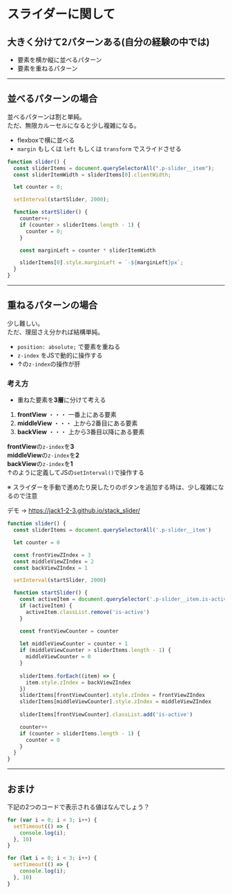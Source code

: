 # スライダーに関して

## 大きく分けて2パターンある(自分の経験の中では)
- 要素を横か縦に並べるパターン
- 要素を重ねるパターン

---

## 並べるパターンの場合
並べるパターンは割と単純。  
ただ、無限カルーセルになると少し複雑になる。

- flexboxで横に並べる
- `margin` もしくは `left` もしくは `transform` でスライドさせる

```js
function slider() {
  const sliderItems = document.querySelectorAll(".p-slider__item");
  const sliderItemWidth = sliderItems[0].clientWidth;

  let counter = 0;

  setInterval(startSlider, 2000);

  function startSlider() {
    counter++;
    if (counter > sliderItems.length - 1) {
      counter = 0;
    }

    const marginLeft = counter * sliderItemWidth

    sliderItems[0].style.marginLeft = `-${marginLeft}px`;
  }
}
```

---

## 重ねるパターンの場合
少し難しい。  
ただ、理屈さえ分かれば結構単純。

- `position: absolute;` で要素を重ねる
- `z-index` をJSで動的に操作する
- ↑の`z-index`の操作が肝

### 考え方
- 重ねた要素を**3層**に分けて考える

1. **frontView** ・・・ 一番上にある要素
2. **middleView** ・・・ 上から2番目にある要素
3. **backView** ・・・ 上から3番目以降にある要素

**frontView**の`z-index`を**3**  
**middleView**の`z-index`を**2**  
**backView**の`z-index`を**1**  
↑のように定義してJSの`setInterval()`で操作する

※ スライダーを手動で進めたり戻したりのボタンを追加する時は、少し複雑になるので注意

デモ → https://jack1-2-3.github.io/stack_slider/

```js
function slider() {
  const sliderItems = document.querySelectorAll('.p-slider__item')

  let counter = 0

  const frontViewZIndex = 3
  const middleViewZIndex = 2
  const backViewZIndex = 1

  setInterval(startSlider, 2000)

  function startSlider() {
    const activeItem = document.querySelector('.p-slider__item.is-active')
    if (activeItem) {
      activeItem.classList.remove('is-active')
    }

    const frontViewCounter = counter
    
    let middleViewCounter = counter + 1
    if (middleViewCounter > sliderItems.length - 1) {
      middleViewCounter = 0
    }
    
    sliderItems.forEach((item) => {
      item.style.zIndex = backViewZIndex
    })
    sliderItems[frontViewCounter].style.zIndex = frontViewZIndex
    sliderItems[middleViewCounter].style.zIndex = middleViewZIndex
    
    sliderItems[frontViewCounter].classList.add('is-active')

    counter++
    if (counter > sliderItems.length - 1) {
      counter = 0
    }
  }
}
```

---
## おまけ
下記の2つのコードで表示される値はなんでしょう？

```js
for (var i = 0; i < 3; i++) {
  setTimeout(() => {
    console.log(i);
  }, 10)
}
```

```js
for (let i = 0; i < 3; i++) {
  setTimeout(() => {
    console.log(i);
  }, 10)
}
```

